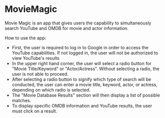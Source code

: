 # MovieMagic

Movie Magic is an app that gives users the capability to simultaneously search YouTube and OMDB for movie and actor information.

How to use the app:
* First, the user is required to log in to Google in order to access the YouTube capabilities. If not logged in, the user will not be authorized to view YouTube's results
* In the upper right hand corner, the user will select a radio button for "Movie Title/Keyword" or "Actor/Actress". Without selecting a radio, the user is not able to proceed.
* After selecting a radio button to signify which type of search will be conducted, the user can enter a movie title, keyword, actor, or actress, depending on which radio is selected.
* The "Movie Database Results" section will then display a list of possible matches. 
* To display specific OMDB information and YouTube results, the user must click on a result.
